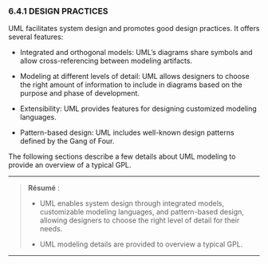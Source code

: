 ### 6.4.1 DESIGN PRACTICES

UML facilitates system design and promotes good design practices. It offers several features:

* Integrated and orthogonal models: UML’s diagrams share symbols and allow cross-referencing between modeling artifacts.
- Modeling at different levels of detail: UML allows designers to choose the right amount of information to include in diagrams based on the purpose and phase of development.

* Extensibility: UML provides features for designing customized modeling languages.

* Pattern-based design: UML includes well-known design patterns defined by the Gang of Four.

The following sections describe a few details about UML modeling to provide an overview of a typical GPL.

---

> **Résumé** :
> 
> * UML enables system design through integrated models, customizable modeling languages, and pattern-based design, allowing designers to choose the right level of detail for their needs.
> 
> * UML modeling details are provided to overview a typical GPL.

---